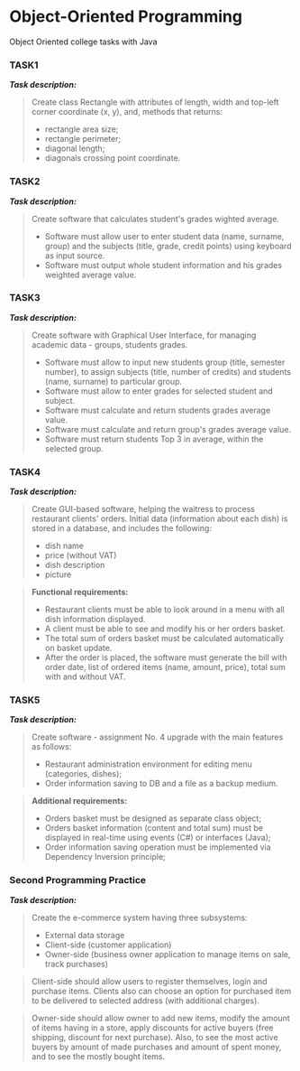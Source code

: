 # Object-Oriented Programming
Object Oriented college tasks with Java

### TASK1
***Task description:***
> Create class Rectangle with attributes of length, width and top-left corner coordinate (x, y), and, methods that returns:
> - rectangle area size;
> - rectangle perimeter;
> - diagonal length;
> - diagonals crossing point coordinate.

### TASK2
***Task description:***
> Create software that calculates student's grades wighted average.
> - Software must allow user to enter student data (name, surname, group) and the subjects (title, grade, credit points) using keyboard as input source.
> - Software must output whole student information and his grades weighted average value.

### TASK3
***Task description:***
> Create software with Graphical User Interface, for managing academic data - groups, students grades.
> - Software must allow to input new students group (title, semester number), to assign subjects (title, number of credits) and students (name, surname) to particular group.
> - Software must allow to enter grades for selected student and subject.
> - Software must calculate and return students grades average value.
> - Software must calculate and return group's grades average value.
> - Software must return students Top 3 in average, within the selected group.

### TASK4
***Task description:***
> Create GUI-based software, helping the waitress to process restaurant clients' orders. Initial data (information about each dish) is stored in a database, and includes the following:
> - dish name
> - price (without VAT)
> - dish description
> - picture

> **Functional requirements:**
> - Restaurant clients must be able to look around in a menu with all dish information displayed.
> - A client must be able to see and modify his or her orders basket.
> - The total sum of orders basket must be calculated automatically on basket update.
> - After the order is placed, the software must generate the bill with order date, list of ordered items (name, amount, price), total sum with and without VAT.

### TASK5
***Task description:***
> Create software - assignment No. 4 upgrade with the main features as follows:
> - Restaurant administration environment for editing menu (categories, dishes);
> - Order information saving to DB and a file as a backup medium.

> **Additional requirements:**
> - Orders basket must be designed as separate class object;
> - Orders basket information (content and total sum) must be displayed in real-time using events (C#) or interfaces (Java);
> - Order information saving operation must be implemented via Dependency Inversion principle;

### Second Programming Practice
***Task description:***
> Create the e-commerce system having three subsystems:
> - External data storage
> - Client-side (customer application)
> - Owner-side (business owner application to manage items on sale, track purchases)

> Client-side should allow users to register themselves, login and purchase items. Clients also can choose an option for purchased item to be delivered to selected address (with additional charges).

> Owner-side should allow owner to add new items, modify the amount of items having in a store, apply discounts for active buyers (free shipping, discount for next purchase). Also, to see the most active buyers by amount of made purchases and amount of spent money, and to see the mostly bought items.
